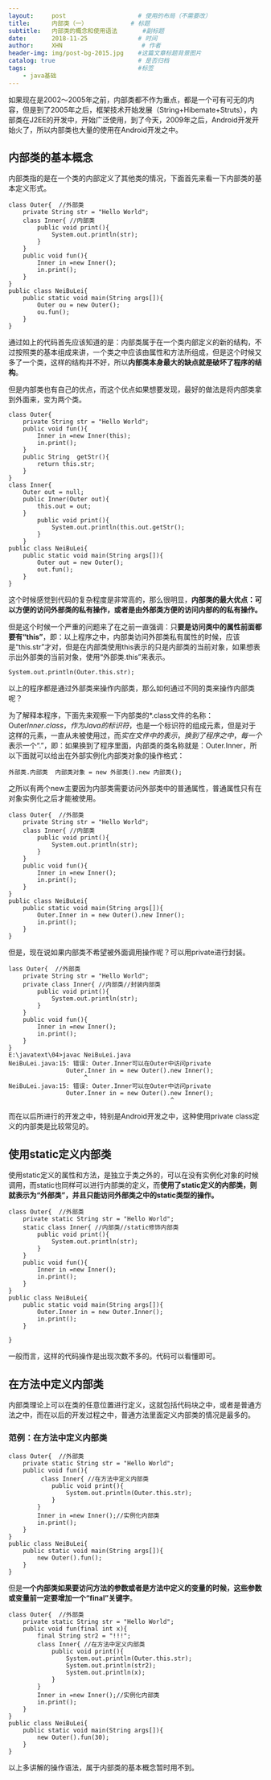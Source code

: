 ```yaml
---
layout:     post                    # 使用的布局（不需要改）
title:     	内部类（一）            # 标题 
subtitle:   内部类的概念和使用语法       #副标题   
date:       2018-11-25              # 时间
author:     XHN                      # 作者
header-img: img/post-bg-2015.jpg    #这篇文章标题背景图片
catalog: true                       # 是否归档
tags:                               #标签
    - java基础
---
```


如果现在是2002～2005年之前，内部类都不作为重点，都是一个可有可无的内容，但是到了2005年之后，框架技术开始发展（String+Hibemate+Struts），内部类在J2EE的开发中，开始广泛使用，到了今天，2009年之后，Android开发开始火了，所以内部类也大量的使用在Android开发之中。

## 内部类的基本概念 ##

内部类指的是在一个类的内部定义了其他类的情况，下面首先来看一下内部类的基本定义形式。

	class Outer{  //外部类
		private String str = "Hello World";
		class Inner{ //内部类
			public void print(){
				System.out.println(str);
			}
		}
		public void fun(){
			Inner in =new Inner();
			in.print();
		}
	}
	public class NeiBuLei{
		public static void main(String args[]){
			Outer ou = new Outer();
			ou.fun();
		}
	}

通过如上的代码首先应该知道的是：内部类属于在一个类内部定义的新的结构，不过按照类的基本组成来讲，一个类之中应该由属性和方法所组成，但是这个时候又多了一个类，这样的结构并不好，所以**内部类本身最大的缺点就是破坏了程序的结构**。

但是内部类也有自己的优点，而这个优点如果想要发现，最好的做法是将内部类拿到外面来，变为两个类。

	class Outer{
		private String str = "Hello World";
		public void fun(){
			Inner in =new Inner(this);
			in.print();
		}
		public String  getStr(){
			return this.str;	
		}
	}
	class Inner{
		Outer out = null;
		public Inner(Outer out){
			this.out = out;
		}
			public void print(){
				System.out.println(this.out.getStr();
			}
		}
	public class NeiBuLei{
		public static void main(String args[]){
			Outer out = new Outer();
			out.fun();
		}
	}

这个时候感觉到代码的复杂程度是非常高的，那么很明显，**内部类的最大优点：可以方便的访问外部类的私有操作，或者是由外部类方便的访问内部的的私有操作。**

但是这个时候一个严重的问题来了在之前一直强调：只**要是访问类中的属性前面都要有“this”**，即：以上程序之中，内部类访问外部类私有属性的时候，应该是“this.str”才对，但是在内部类使用this表示的只是内部类的当前对象，如果想表示出外部类的当前对象，使用“外部类.this”来表示。

    System.out.println(Outer.this.str);

以上的程序都是通过外部类来操作内部类，那么如何通过不同的类来操作内部类呢？

为了解释本程序，下面先来观察一下内部类的*.class文件的名称：Outer$Inner.class，作为Java的标识符，$也是一个标识符的组成元素，但是对于这样的元素，一直从未被使用过，而$实在文件中的表示，换到了程序之中，每一个$表示一个“.”，即：如果换到了程序里面，内部类的类名称就是：Outer.Inner，所以下面就可以给出在外部实例化内部类对象的操作格式：

    外部类.内部类  内部类对象 = new 外部类().new 内部类();

之所以有两个new主要因为内部类需要访问外部类中的普通属性，普通属性只有在对象实例化之后才能被使用。

	class Outer{  //外部类
		private String str = "Hello World";
		class Inner{ //内部类
			public void print(){
				System.out.println(str);
			}
		}
		public void fun(){
			Inner in =new Inner();
			in.print();
		}
	}
	public class NeiBuLei{ 
		public static void main(String args[]){
			Outer.Inner in = new Outer().new Inner();
			in.print();
		}
	}

但是，现在说如果内部类不希望被外面调用操作呢？可以用private进行封装。

	lass Outer{  //外部类
		private String str = "Hello World";
		private class Inner{ //内部类//封装内部类
			public void print(){
				System.out.println(str);
			}
		}
		public void fun(){
			Inner in =new Inner();
			in.print();
		}
	}
	E:\javatext\04>javac NeiBuLei.java
	NeiBuLei.java:15: 错误: Outer.Inner可以在Outer中访问private
	                Outer.Inner in = new Outer().new Inner();
	                     ^
	NeiBuLei.java:15: 错误: Outer.Inner可以在Outer中访问private
	                Outer.Inner in = new Outer().new Inner();
                                                 ^
而在以后所进行的开发之中，特别是Android开发之中，这种使用private class定义的内部类是比较常见的。

## 使用static定义内部类 ##

使用static定义的属性和方法，是独立于类之外的，可以在没有实例化对象的时候调用，而static也同样可以进行内部类的定义，而**使用了static定义的内部类，则就表示为“外部类”，并且只能访问外部类之中的static类型的操作。**

	class Outer{  //外部类
		private static String str = "Hello World";
		static class Inner{ //内部类//static修饰内部类
			public void print(){
				System.out.println(str);
			}
		}
		public void fun(){
			Inner in =new Inner();
			in.print();
		}
	}
	public class NeiBuLei{
		public static void main(String args[]){
			Outer.Inner in = new Outer.Inner();
			in.print();
		}

	}
一般而言，这样的代码操作是出现次数不多的。代码可以看懂即可。



## 在方法中定义内部类 ##
内部类理论上可以在类的任意位置进行定义，这就包括代码块之中，或者是普通方法之中，而在以后的开发过程之中，普通方法里面定义内部类的情况是最多的。

### 范例：在方法中定义内部类 ###

	class Outer{  //外部类
		private static String str = "Hello World";
		public void fun(){
			 class Inner{ //在方法中定义内部类
				public void print(){
					System.out.println(Outer.this.str);
				}
			}
			Inner in =new Inner();//实例化内部类
			in.print();
		}
	}
	public class NeiBuLei{
		public static void main(String args[]){
			new Outer().fun();
		}
	}

但是**一个内部类如果要访问方法的参数或者是方法中定义的变量的时候，这些参数或变量前一定要增加一个“final”关键字**。

	class Outer{  //外部类
		private static String str = "Hello World";
		public void fun(final int x){
			final String str2 = "!!!";
			class Inner{ //在方法中定义内部类
				public void print(){
					System.out.println(Outer.this.str);
					System.out.println(str2);
					System.out.println(x);
				}
			}
			Inner in =new Inner();//实例化内部类
			in.print();
		}
	}
	public class NeiBuLei{
		public static void main(String args[]){
			new Outer().fun(30);
		}
	}

以上多讲解的操作语法，属于内部类的基本概念暂时用不到。
